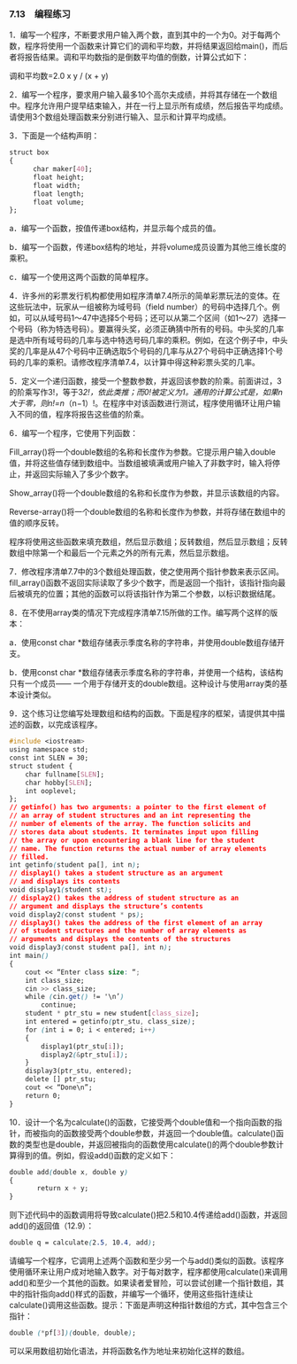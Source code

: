 ### 7.13　编程练习

1．编写一个程序，不断要求用户输入两个数，直到其中的一个为0。对于每两个数，程序将使用一个函数来计算它们的调和平均数，并将结果返回给main()，而后者将报告结果。调和平均数指的是倒数平均值的倒数，计算公式如下：

调和平均数=2.0 x y / (x + y)

2．编写一个程序，要求用户输入最多10个高尔夫成绩，并将其存储在一个数组中。程序允许用户提早结束输入，并在一行上显示所有成绩，然后报告平均成绩。请使用3个数组处理函数来分别进行输入、显示和计算平均成绩。

3．下面是一个结构声明：

```css
struct box
{
      char maker[40];
      float height;
      float width;
      float length;
      float volume;
};
```

a．编写一个函数，按值传递box结构，并显示每个成员的值。

b．编写一个函数，传递box结构的地址，并将volume成员设置为其他三维长度的乘积。

c．编写一个使用这两个函数的简单程序。

4．许多州的彩票发行机构都使用如程序清单7.4所示的简单彩票玩法的变体。在这些玩法中，玩家从一组被称为域号码（field number）的号码中选择几个。例如，可以从域号码1～47中选择5个号码；还可以从第二个区间（如1～27）选择一个号码（称为特选号码）。要赢得头奖，必须正确猜中所有的号码。中头奖的几率是选中所有域号码的几率与选中特选号码几率的乘积。例如，在这个例子中，中头奖的几率是从47个号码中正确选取5个号码的几率与从27个号码中正确选择1个号码的几率的乘积。请修改程序清单7.4，以计算中得这种彩票头奖的几率。

5．定义一个递归函数，接受一个整数参数，并返回该参数的阶乘。前面讲过，3的阶乘写作3!，等于3*2!，依此类推；而0!被定义为1。通用的计算公式是，如果n大于零，则n!=n*（n−1）!。在程序中对该函数进行测试，程序使用循环让用户输入不同的值，程序将报告这些值的阶乘。

6．编写一个程序，它使用下列函数：

Fill_array()将一个double数组的名称和长度作为参数。它提示用户输入double值，并将这些值存储到数组中。当数组被填满或用户输入了非数字时，输入将停止，并返回实际输入了多少个数字。

Show_array()将一个double数组的名称和长度作为参数，并显示该数组的内容。

Reverse-array()将一个double数组的名称和长度作为参数，并将存储在数组中的值的顺序反转。

程序将使用这些函数来填充数组，然后显示数组；反转数组，然后显示数组；反转数组中除第一个和最后一个元素之外的所有元素，然后显示数组。

7．修改程序清单7.7中的3个数组处理函数，使之使用两个指针参数来表示区间。fill_array()函数不返回实际读取了多少个数字，而是返回一个指针，该指针指向最后被填充的位置；其他的函数可以将该指针作为第二个参数，以标识数据结尾。

8．在不使用array类的情况下完成程序清单7.15所做的工作。编写两个这样的版本：

a．使用const char *数组存储表示季度名称的字符串，并使用double数组存储开支。

b．使用const char *数组存储表示季度名称的字符串，并使用一个结构，该结构只有一个成员—— 一个用于存储开支的double数组。这种设计与使用array类的基本设计类似。

9．这个练习让您编写处理数组和结构的函数。下面是程序的框架，请提供其中描述的函数，以完成该程序。

```css
#include <iostream>
using namespace std;
const int SLEN = 30;
struct student {
    char fullname[SLEN];
    char hobby[SLEN];
    int ooplevel;
};
// getinfo() has two arguments: a pointer to the first element of
// an array of student structures and an int representing the
// number of elements of the array. The function solicits and
// stores data about students. It terminates input upon filling
// the array or upon encountering a blank line for the student
// name. The function returns the actual number of array elements
// filled.
int getinfo(student pa[], int n);
// display1() takes a student structure as an argument
// and displays its contents
void display1(student st);
// display2() takes the address of student structure as an
// argument and displays the structure’s contents
void display2(const student * ps);
// display3() takes the address of the first element of an array
// of student structures and the number of array elements as
// arguments and displays the contents of the structures
void display3(const student pa[], int n);
int main()
{
    cout << “Enter class size: “;
    int class_size;
    cin >> class_size;
    while (cin.get() != '\n’)
        continue;
    student * ptr_stu = new student[class_size];
    int entered = getinfo(ptr_stu, class_size);
    for (int i = 0; i < entered; i++)
    {
        display1(ptr_stu[i]);
        display2(&ptr_stu[i]);
    }
    display3(ptr_stu, entered);
    delete [] ptr_stu;
    cout << “Done\n”;
    return 0;
}
```

10．设计一个名为calculate()的函数，它接受两个double值和一个指向函数的指针，而被指向的函数接受两个double参数，并返回一个double值。calculate()函数的类型也是double，并返回被指向的函数使用calculate()的两个double参数计算得到的值。例如，假设add()函数的定义如下：

```css
double add(double x, double y)
{
       return x + y;
}
```

则下述代码中的函数调用将导致calculate()把2.5和10.4传递给add()函数，并返回add()的返回值（12.9）：

```css
double q = calculate(2.5, 10.4, add);
```

请编写一个程序，它调用上述两个函数和至少另一个与add()类似的函数。该程序使用循环来让用户成对地输入数字。对于每对数字，程序都使用calculate()来调用add()和至少一个其他的函数。如果读者爱冒险，可以尝试创建一个指针数组，其中的指针指向add()样式的函数，并编写一个循环，使用这些指针连续让calculate()调用这些函数。提示：下面是声明这种指针数组的方式，其中包含三个指针：

```css
double (*pf[3])(double, double);
```

可以采用数组初始化语法，并将函数名作为地址来初始化这样的数组。



